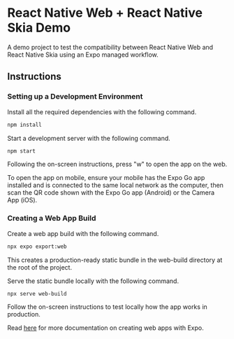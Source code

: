 # React Native Web + React Native Skia Demo

A demo project to test the compatibility between React Native Web and React Native Skia using an Expo managed workflow.

## Instructions

### Setting up a Development Environment

Install all the required dependencies with the following command.

```bash
npm install
```

Start a development server with the following command.

```bash
npm start
```

Following the on-screen instructions, press "w" to open the app on the web.

To open the app on mobile, ensure your mobile has the Expo Go app installed and is connected to the same local network as the computer, then scan the QR code shown with the Expo Go app (Android) or the Camera App (iOS).

### Creating a Web App Build

Create a web app build with the following command.

```bash
npx expo export:web
```

This creates a production-ready static bundle in the web-build directory at the root of the project.

Serve the static bundle locally with the following command.

```bash
npx serve web-build
```

Follow the on-screen instructions to test locally how the app works in production.

Read [here](https://docs.expo.dev/distribution/publishing-websites/) for more documentation on creating web apps with Expo.
